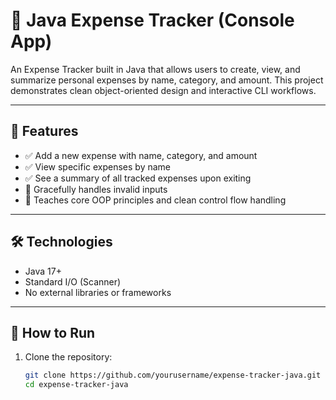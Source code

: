 # 🧾 Java Expense Tracker (Console App)

An Expense Tracker built in Java that allows users to create, view, and summarize personal expenses by name, category, and amount. This project demonstrates clean object-oriented design and interactive CLI workflows.

---

## 📌 Features

- ✅ Add a new expense with name, category, and amount
- ✅ View specific expenses by name
- ✅ See a summary of all tracked expenses upon exiting
- 🛑 Gracefully handles invalid inputs
- 🧠 Teaches core OOP principles and clean control flow handling

---

## 🛠 Technologies

- Java 17+
- Standard I/O (Scanner)
- No external libraries or frameworks

---

## 🚀 How to Run

1. Clone the repository:
   ```bash
   git clone https://github.com/yourusername/expense-tracker-java.git
   cd expense-tracker-java
